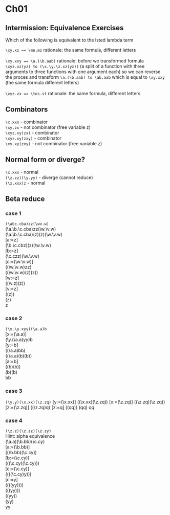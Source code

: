 # Ch01


## Intermission: Equivalence Exercises

Which of the following is equivalent to the lsted lambda term

`\xy.xz == \mn.mz`
rationale: the same formula, different letters
<br><br>
`\xy.xxy == \a.(\b.aab)`
rationale: before we transformed formula `\xyz.xz(yz) to (\x.\y.\z.xz(yz))` (a split of a function with three arguments to three functions with one argument each) so we can reverse the proces and transform `\a.(\b.aab) to \ab.aab` which is equal to `\xy.xxy` (the same formula different letters)
<br><br>
`\xyz.zx == \tos.st`
rationale: the same formula, different letters

## Combinators

`\x.xxx` - combinator<br>
`\xy.zx` - not combinator (free variable z)<br>
`\xyz.xy(zx)` - combinator<br>
`\xyz.xy(zxy)` - combinator<br>
`\xy.xy(zxy)` - not combinator (free variable z)<br>

## Normal form or diverge?

`\x.xxx` - normal<br>
`(\z.zz)(\y.yy)` - diverge (cannot reduce)<br>
`(\x.xxx)z` - normal<br>

## Beta reduce

### case 1

`(\abc.cba)zz(\wv.w)`<br>
(\a.\b.\c.cba)zz(\w.\v.w)<br>
(\a.\b.\c.cba)(z)(z)(\w.\v.w)<br>
[a:=z]<br>
(\b.\c.cbz)(z)(\w.\v.w)<br>
[b:=z]<br>
(\c.czz)(\w.\v.w)<br>
[c:=(\w.\v.w)]<br>
((\w.\v.w)zz)<br>
((\w.\v.w)(z)(z))<br>
[w:=z]<br>
((\v.z)(z))<br>
[v:=z]<br>
((z))<br>
(z)<br>
z<br>

### case 2

`(\x.\y.xyy)(\a.a)b`<br>
[x:=(\a.a)]<br>
(\y.(\a.a)yy)b<br>
[y:=b]<br>
((\a.a)bb)<br>
((\a.a)(b)(b))<br>
[a:=b]<br>
((b)(b))<br>
(b)(b)<br>
bb<br>

### case 3

`(\y.y)(\x.xx)(\z.zq)`
[y:=(\x.xx)]
((\x.xx)(\z.zq))
[x:=(\z.zq)]
((\z.zq)(\z.zq))
[z:=(\z.zq)]
((\z.zq)q)
[z:=q]
((qq))
(qq)
qq

### case 4

`(\z.z)(\z.zz)(\z.zy)`<br>
Hint: alpha equivalence<br>
(\a.a)(\b.bb)(\c.cy)<br>
[a:=(\b.bb)]<br>
((\b.bb)(\c.cy))<br>
[b:=(\c.cy)]<br>
(((\c.cy)(\c.cy)))<br>
[c:=(\c.cy)]<br>
((((\c.cy)y)))<br>
[c:=y]<br>
((((yy))))<br>
(((yy)))<br>
((yy))<br>
(yy)<br>
yy<br>
